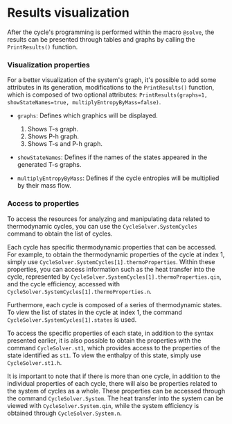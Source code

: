 # Results visualization

After the cycle's programming is performed within the macro `@solve`, the results can be presented through tables and graphs by calling the `PrintResults()` function.

### Visualization properties

For a better visualization of the system's graph, it's possible to add some attributes in its generation, modifications to the `PrintResults()` function, which is composed of two optional attributes: `PrintResults(graphs=1, showStateNames=true, multiplyEntropyByMass=false)`. 

* `graphs`: Defines which graphics will be displayed.

    1. Shows T-s graph.
    2. Shows P-h graph.
    3. Shows T-s and P-h graph.

* `showStateNames`: Defines if the names of the states appeared in the generated T-s graphs.

* `multiplyEntropyByMass`: Defines if the cycle entropies will be multiplied by their mass flow.

### Access to properties

To access the resources for analyzing and manipulating data related to thermodynamic cycles, you can use the `CycleSolver.SystemCycles` command to obtain the list of cycles.

Each cycle has specific thermodynamic properties that can be accessed. For example, to obtain the thermodynamic properties of the cycle at index 1, simply use `CycleSolver.SystemCycles[1].thermoProperties`. Within these properties, you can access information such as the heat transfer into the cycle, represented by `CycleSolver.SystemCycles[1].thermoProperties.qin`, and the cycle efficiency, accessed with `CycleSolver.SystemCycles[1].thermoProperties.n`.

Furthermore, each cycle is composed of a series of thermodynamic states. To view the list of states in the cycle at index 1, the command `CycleSolver.SystemCycles[1].states` is used.

To access the specific properties of each state, in addition to the syntax presented earlier, it is also possible to obtain the properties with the command `CycleSolver.st1`, which provides access to the properties of the state identified as `st1`. To view the enthalpy of this state, simply use `CycleSolver.st1.h`.

It is important to note that if there is more than one cycle, in addition to the individual properties of each cycle, there will also be properties related to the system of cycles as a whole. These properties can be accessed through the command `CycleSolver.System`. The heat transfer into the system can be viewed with `CycleSolver.System.qin`, while the system efficiency is obtained through `CycleSolver.System.n`.